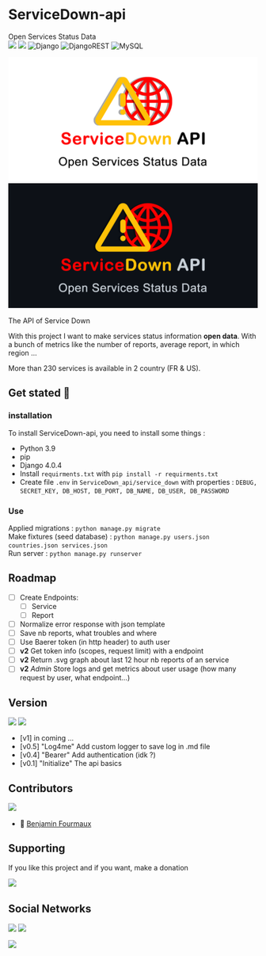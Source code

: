 # ServiceDown-api
Open Services Status Data
\
[![](https://badgen.net/badge/Service/Down/red)]()
[![](https://img.shields.io/badge/python-3.9-blue?logo=python&logoColor=yellow)]()
![Django](https://img.shields.io/badge/django-%23092E20.svg?style=for-the-badge&logo=django&logoColor=white)
![DjangoREST](https://img.shields.io/badge/DJANGO-REST-ff1709?style=for-the-badge&logo=django&logoColor=white&color=ff1709&labelColor=gray)
![MySQL](https://img.shields.io/badge/mysql-%2300f.svg?style=for-the-badge&logo=mysql&logoColor=white)

![Banner](/static/banner_github-white.png#gh-light-mode-only)
![Banner](/static/banner_github-darkgrey.png#gh-dark-mode-only)


The API of Service Down

With this project I want to make services status information **open data**.
With a bunch of metrics like the number of reports, average report, in which region ...

More than 230 services is available in 2 country (FR & US).

## Get stated :rocket:
### installation
To install ServiceDown-api, you need to install some things :
- Python 3.9
- pip
- Django 4.0.4
- Install ``requirments.txt`` with ``pip install -r requirments.txt``
- Create file ``.env`` in ``ServiceDown_api/service_down`` with properties : ``DEBUG, SECRET_KEY, DB_HOST, DB_PORT, DB_NAME, DB_USER, DB_PASSWORD``
### Use
Applied migrations : ``python manage.py migrate``
\
Make fixtures (seed database) : ``python manage.py users.json countries.json services.json``
\
Run server : ``python manage.py runserver``

## Roadmap
- [ ] Create Endpoints:
  - [ ] Service
  - [ ] Report
- [ ] Normalize error response with json template
- [ ] Save nb reports, what troubles and where
- [ ] Use Baerer token (in http header) to auth user
- [ ] **v2** Get token info (scopes, request limit) with a endpoint
- [ ] **v2** Return .svg graph about last 12 hour nb reports of an service
- [ ] **v2** *Admin* Store logs and get metrics about user usage (how many request by user, what endpoint...)

## Version
[![](https://badgen.net/github/tag/BenjaminFourmaux/ServiceDown-api?cache=600)](https://github.com/BenjaminFourmaux/ServiceDown-api/tags) [![](https://badgen.net/github/release/BenjaminFourmaux/ServiceDown-api?cache=600)](https://github.com/BenjaminFourmaux/ServiceDown-api/releases)
- [v1] in coming ...
- [v0.5] "Log4me" Add custom logger to save log in .md file
- [v0.4] "Bearer" Add authentication (idk ?)
- [v0.1] "Initialize" The api basics

## Contributors
[![](https://badgen.net/github/contributors/BenjaminFourmaux/ServiceDown-api)](https://github.com/BenjaminFourmaux/ServiceDown-api/graphs/contributors)
- :crown: [Benjamin Fourmaux](https://github.com/BenjaminFourmaux)
## Supporting
If you like this project and if you want, make a donation

[![](https://img.shields.io/badge/PayPal-00457C?style=for-the-badge&logo=paypal&logoColor=white)](https://streamlabs.com/techben-googlefanfr)

## Social Networks
[![](https://img.shields.io/youtube/channel/subscribers/UC6iaEEz7A21SfmGcbImpYDw?color=red&style=social)](https://www.youtube.com/channel/UC6iaEEz7A21SfmGcbImpYDw)
[![](https://img.shields.io/twitter/follow/BFourmaux?style=social)](https://twitter.com/BFourmaux)

[![](http://ForTheBadge.com/images/badges/built-with-love.svg)]()
